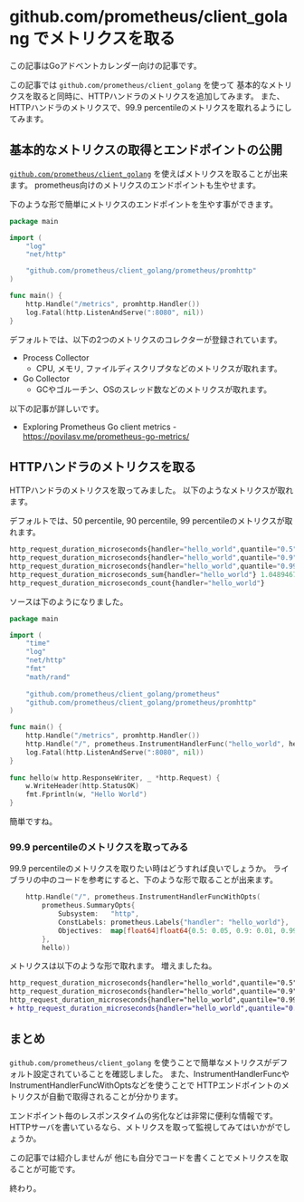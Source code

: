 

# github.com/prometheus/client_golang でメトリクスを取る

この記事はGoアドベントカレンダー向けの記事です。

この記事では `github.com/prometheus/client_golang` を使って
基本的なメトリクスを取ると同時に、HTTPハンドラのメトリクスを追加してみます。
また、HTTPハンドラのメトリクスで、99.9 percentileのメトリクスを取れるようにしてみます。

## 基本的なメトリクスの取得とエンドポイントの公開

[`github.com/prometheus/client_golang`](https://github.com/prometheus/client_golang) を使えばメトリクスを取ることが出来ます。
prometheus向けのメトリクスのエンドポイントも生やせます。

下のような形で簡単にメトリクスのエンドポイントを生やす事ができます。

```go
package main

import (
    "log"
    "net/http"

    "github.com/prometheus/client_golang/prometheus/promhttp"
)

func main() {
    http.Handle("/metrics", promhttp.Handler())
    log.Fatal(http.ListenAndServe(":8080", nil))
}
```

デフォルトでは、以下の2つのメトリクスのコレクターが登録されています。

* Process Collector
  * CPU, メモリ, ファイルディスクリプタなどのメトリクスが取れます。
* Go Collector
  * GCやゴルーチン、OSのスレッド数などのメトリクスが取れます。

以下の記事が詳しいです。

* Exploring Prometheus Go client metrics - https://povilasv.me/prometheus-go-metrics/

## HTTPハンドラのメトリクスを取る

HTTPハンドラのメトリクスを取ってみました。
以下のようなメトリクスが取れます。

デフォルトでは、50 percentile, 90 percentile, 99 percentileのメトリクスが取れます。

```javascript
http_request_duration_microseconds{handler="hello_world",quantile="0.5"} 82897.181
http_request_duration_microseconds{handler="hello_world",quantile="0.9"} 96527.057
http_request_duration_microseconds{handler="hello_world",quantile="0.99"} 98644.142
http_request_duration_microseconds_sum{handler="hello_world"} 1.0489467330000002e+06
http_request_duration_microseconds_count{handler="hello_world"}
```

ソースは下のようになりました。

```go
package main

import (
	"time"
	"log"
	"net/http"
	"fmt"
	"math/rand"
	
	"github.com/prometheus/client_golang/prometheus"
	"github.com/prometheus/client_golang/prometheus/promhttp"
)

func main() {
	http.Handle("/metrics", promhttp.Handler())
	http.Handle("/", prometheus.InstrumentHandlerFunc("hello_world", hello))
	log.Fatal(http.ListenAndServe(":8080", nil))
}
	
func hello(w http.ResponseWriter, _ *http.Request) {
	w.WriteHeader(http.StatusOK)
	fmt.Fprintln(w, "Hello World")
}
```

簡単ですね。

### 99.9 percentileのメトリクスを取ってみる

99.9 percentileのメトリクスを取りたい時はどうすれば良いでしょうか。
ライブラリの中のコードを参考にすると、下のような形で取ることが出来ます。

```go
	http.Handle("/", prometheus.InstrumentHandlerFuncWithOpts(
		prometheus.SummaryOpts{
			Subsystem:   "http",
			ConstLabels: prometheus.Labels{"handler": "hello_world"},
			Objectives:  map[float64]float64{0.5: 0.05, 0.9: 0.01, 0.99: 0.001, 0.999: 0.0001},
		},
		hello))
```

メトリクスは以下のような形で取れます。
増えましたね。

```diff
http_request_duration_microseconds{handler="hello_world",quantile="0.5"} 50336.671
http_request_duration_microseconds{handler="hello_world",quantile="0.9"} 91294.148
http_request_duration_microseconds{handler="hello_world",quantile="0.99"} 100699.414
+ http_request_duration_microseconds{handler="hello_world",quantile="0.999"} 104040.94
```

## まとめ

`github.com/prometheus/client_golang` を使うことで簡単なメトリクスがデフォルト設定されていることを確認しました。
また、InstrumentHandlerFuncやInstrumentHandlerFuncWithOptsなどを使うことで
HTTPエンドポイントのメトリクスが自動で取得されることが分かります。

エンドポイント毎のレスポンスタイムの劣化などは非常に便利な情報です。
HTTPサーバを書いているなら、メトリクスを取って監視してみてはいかがでしょうか。

この記事では紹介しませんが
他にも自分でコードを書くことでメトリクスを取ることが可能です。

終わり。
